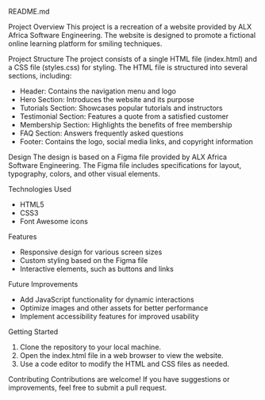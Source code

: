 README.md

Project Overview
This project is a recreation of a website provided by ALX Africa Software Engineering. The website is designed to promote a fictional online learning platform for smiling techniques.

Project Structure
The project consists of a single HTML file (index.html) and a CSS file (styles.css) for styling. The HTML file is structured into several sections, including:

- Header: Contains the navigation menu and logo
- Hero Section: Introduces the website and its purpose
- Tutorials Section: Showcases popular tutorials and instructors
- Testimonial Section: Features a quote from a satisfied customer
- Membership Section: Highlights the benefits of free membership
- FAQ Section: Answers frequently asked questions
- Footer: Contains the logo, social media links, and copyright information

Design
The design is based on a Figma file provided by ALX Africa Software Engineering. The Figma file includes specifications for layout, typography, colors, and other visual elements.

Technologies Used
- HTML5
- CSS3
- Font Awesome icons

Features
- Responsive design for various screen sizes
- Custom styling based on the Figma file
- Interactive elements, such as buttons and links

Future Improvements
- Add JavaScript functionality for dynamic interactions
- Optimize images and other assets for better performance
- Implement accessibility features for improved usability

Getting Started
1. Clone the repository to your local machine.
2. Open the index.html file in a web browser to view the website.
3. Use a code editor to modify the HTML and CSS files as needed.

Contributing
Contributions are welcome! If you have suggestions or improvements, feel free to submit a pull request.
